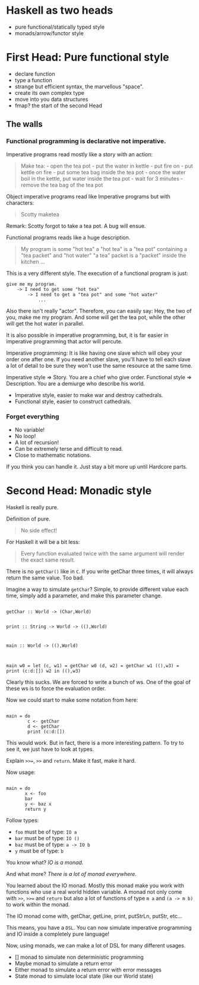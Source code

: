 # Haskell as two heads

- pure functional/statically typed style
- monads/arrow/functor style

# First Head: Pure functional style

- declare function
- type a function
- strange but efficient syntax, the marvellous "space".
- create its own complex type
- move into you data structures
- fmap? the start of the second Head

## The walls

### Functional programming is declarative not imperative.

Imperative programs read mostly like a story with an action:

> Make tea:
>     - open the tea pot
>     - put the water in kettle
>     - put fire on
>     - put kettle on fire
>     - put some tea bag inside the tea pot
>     - once the water boil in the kettle, put water inside the tea pot
>     - wait for 3 minutes
>     - remove the tea bag of the tea pot

Object imperative programs read like Imperative programs but with characters:

> Scotty
>   maketea

Remark: Scotty forgot to take a tea pot. A bug will ensue.

Functional programs reads like a huge description.

> My program is some "hot tea"
> a "hot tea" is a 
>       "tea pot" containing a "tea packet" and "hot water"
>       "a tea" packet is a "packet" inside the kitchen
>       ...

This is a very different style.
The execution of a functional program is just:

    give me my program. 
        -> I need to get some "hot tea"
            -> I need to get a "tea pot" and some "hot water"
                ...

Also there isn't really "actor". Therefore, you can easily say:
Hey, the two of you, make me my program.
And some will get the tea pot, while the other will get the hot water in parallel.

It is also possible in imperative programming, but, it is far easier in imperative programming that actor will percute.

Imperative programming:
It is like having one slave which will obey your order one after one. If you need another slave, you'll have to tell each slave a lot of detail to be sure they won't use the same resource at the same time.

Imperative style => Story. You are a chief who give order.
Functional style => Description. You are a demiurge who describe his world.

- Imperative style, easier to make war and destroy cathedrals.
- Functional style, easier to construct cathedrals.

### Forget everything

- No variable!
- No loop!
- A lot of recursion!
- Can be extremely terse and difficult to read.
- Close to mathematic notations.

If you think you can handle it.
Just stay a bit more up until Hardcore parts.

# Second Head: Monadic style

Haskell is really pure.

Definition of pure.

> No side effect!

For Haskell it will be a bit less:

> Every function evaluated twice with the same argument will render the exact same result.

There is no `getChar()` like in `C`. If you write getChar three times, it will always return the same value. Too bad.

Imagine a way to simulate `getChar`? Simple, to provide different value each time, simply add a parameter, and make this parameter change.

<code class="haskell">
getChar :: World -> (Char,World)

print :: String -> World -> ((),World)

main :: World -> ((),World)

main w0 =
    let (c, w1) = getChar     w0
        (d, w2) = getChar     w1
        ((),w3) = print (c:d:[]) w2
    in
        ((),w3)
</code>

Clearly this sucks. We are forced to write a bunch of ws.
One of the goal of these ws is to force the evaluation order.

Now we could start to make some notation from here:

<code class="haskell">
main = do
        c <- getChar
        d <- getChar
        print (c:d:[])
</code>

This would work. But in fact, there is a more interesting pattern.
To try to see it, we just have to look at types.

Explain `>>=`, `>>` and `return`.
Make it fast, make it hard.

Now usage:

<code class="haskell">
main = do
       x <- foo
       bar
       y <- baz x
       return y
</code>

Follow types:

- `foo` must be of type: `IO a`
- `bar` must be of type: `IO ()`
- `baz` must be of type: `a -> IO b`
- `y`   must be of type: `b`


You know what? 
_IO is a monad._

And what more? 
_There is a lot of monad everywhere._

You learned about the IO monad. 
Mostly this monad make you work with functions who use a real world hidden variable.
A monad not only come with `>>`, `>>=` and `return` but also a lot of functions of type `m a` and `(a -> m b)` to work within the monad.

The IO monad come with, getChar, getLine, print, putStrLn, putStr, etc...

This means, you have a `DSL`.
You can now simulate imperative programming and IO inside a completely pure language!

Now, using monads, we can make a lot of DSL for many different usages.

- [] monad to simulate non deterministic programming
- Maybe monad to simulate a return error
- Either monad to simulate a return error with error messages
- State monad to simulate local state (like our World state)
